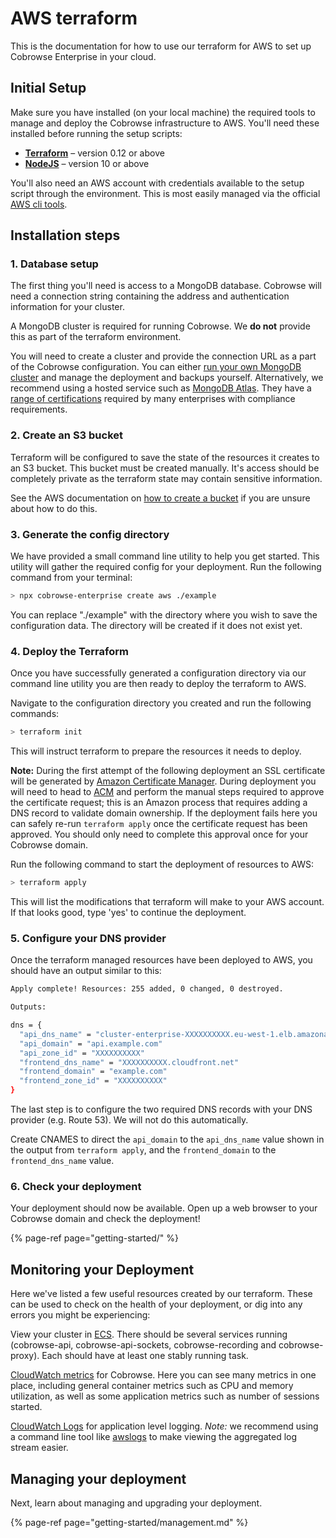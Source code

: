 # AWS terraform

This is the documentation for how to use our terraform for AWS to set up Cobrowse Enterprise in your cloud.

## Initial Setup

Make sure you have installed \(on your local machine\) the required tools to manage and deploy the Cobrowse infrastructure to AWS. You'll need these installed before running the setup scripts:

* [**Terraform**](https://www.terraform.io/) – version 0.12 or above
* [**NodeJS**](https://nodejs.org/en/) – version 10 or above

You'll also need an AWS account with credentials available to the setup script through the environment. This is most easily managed via the official [AWS cli tools](https://aws.amazon.com/cli/).

## Installation steps

### 1. Database setup

The first thing you'll need is access to a MongoDB database. Cobrowse will need a connection string containing the address and authentication information for your cluster.

A MongoDB cluster is required for running Cobrowse. We **do not** provide this as part of the terraform environment.

You will need to create a cluster and provide the connection URL as a part of the Cobrowse configuration. You can either [run your own MongoDB cluster](https://docs.mongodb.com/manual/administration/install-community/) and manage the deployment and backups yourself. Alternatively, we recommend using a hosted service such as [MongoDB Atlas](https://docs.atlas.mongodb.com/getting-started/). They have a [range of certifications](https://www.mongodb.com/cloud/trust) required by many enterprises with compliance requirements.

### 2. Create an S3 bucket

Terraform will be configured to save the state of the resources it creates to an S3 bucket. This bucket must be created manually. It's access should be completely private as the terraform state may contain sensitive information.

See the AWS documentation on [how to create a bucket](https://docs.aws.amazon.com/AmazonS3/latest/user-guide/create-bucket.html) if you are unsure about how to do this.

### 3. Generate the config directory

We have provided a small command line utility to help you get started. This utility will gather the required config for your deployment. Run the following command from your terminal:

```bash
> npx cobrowse-enterprise create aws ./example
```

You can replace "./example" with the directory where you wish to save the configuration data. The directory will be created if it does not exist yet.

### 4. Deploy the Terraform

Once you have successfully generated a configuration directory via our command line utility you are then ready to deploy the terraform to AWS.

Navigate to the configuration directory you created and run the following commands:

```bash
> terraform init
```

This will instruct terraform to prepare the resources it needs to deploy.

**Note:** During the first attempt of the following deployment an SSL certificate will be generated by [Amazon Certificate Manager](https://console.aws.amazon.com/acm/home). During deployment you will need to head to [ACM](https://console.aws.amazon.com/acm/home) and perform the manual steps required to approve the certificate request; this is an Amazon process that requires adding a DNS record to validate domain ownership. If the deployment fails here you can safely re-run `terraform apply` once the certificate request has been approved. You should only need to complete this approval once for your Cobrowse domain.

Run the following command to start the deployment of resources to AWS:

```bash
> terraform apply
```

This will list the modifications that terraform will make to your AWS account. If that looks good, type 'yes' to continue the deployment.

### 5. Configure your DNS provider

Once the terraform managed resources have been deployed to AWS, you should have an output similar to this:

```bash
Apply complete! Resources: 255 added, 0 changed, 0 destroyed.

Outputs:

dns = {
  "api_dns_name" = "cluster-enterprise-XXXXXXXXXX.eu-west-1.elb.amazonaws.com"
  "api_domain" = "api.example.com"
  "api_zone_id" = "XXXXXXXXXX"
  "frontend_dns_name" = "XXXXXXXXXX.cloudfront.net"
  "frontend_domain" = "example.com"
  "frontend_zone_id" = "XXXXXXXXXX"
}
```

The last step is to configure the two required DNS records with your DNS provider \(e.g. Route 53\). We will not do this automatically.

Create CNAMES to direct the `api_domain` to the `api_dns_name` value shown in the output from `terraform apply`, and the `frontend_domain` to the `frontend_dns_name` value.

### 6. Check your deployment

Your deployment should now be available. Open up a web browser to your Cobrowse domain and check the deployment!

{% page-ref page="getting-started/" %}

## Monitoring your Deployment

Here we've listed a few useful resources created by our terraform. These can be used to check on the health of your deployment, or dig into any errors you might be experiencing:

View your cluster in [ECS](https://console.aws.amazon.com/ecs/home). There should be several services running \(cobrowse-api, cobrowse-api-sockets, cobrowse-recording and cobrowse-proxy\). Each should have at least one stably running task.

[CloudWatch metrics](https://console.aws.amazon.com/cloudwatch/home#dashboards:name=cobrowse-enterprise) for Cobrowse. Here you can see many metrics in one place, including general container metrics such as CPU and memory utilization, as well as some application metrics such as number of sessions started.

[CloudWatch Logs](https://console.aws.amazon.com/cloudwatch/home#logStream:group=cobrowse-enterprise) for application level logging. _Note:_ we recommend using a command line tool like [awslogs](https://github.com/jorgebastida/awslogs) to make viewing the aggregated log stream easier.

## Managing your deployment

Next, learn about managing and upgrading your deployment.

{% page-ref page="getting-started/management.md" %}

